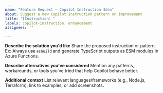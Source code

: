 ```yaml
---
name: "Feature Request – Copilot Instruction Idea"
about: Suggest a new Copilot instruction pattern or improvement
title: "[Instruction] "
labels: copilot-instruction, enhancement
assignees: ''

---
```


**Describe the solution you'd like**
Share the proposed instruction or pattern.
Ex: Always use `esbuild` and generate TypeScript outputs as ESM modules in Azure Functions.

**Describe alternatives you've considered**
Mention any patterns, workarounds, or tools you’ve tried that help Copilot behave better.

**Additional context**
List relevant languages/frameworks (e.g., Node.js, Terraform), link to examples, or add screenshots.
